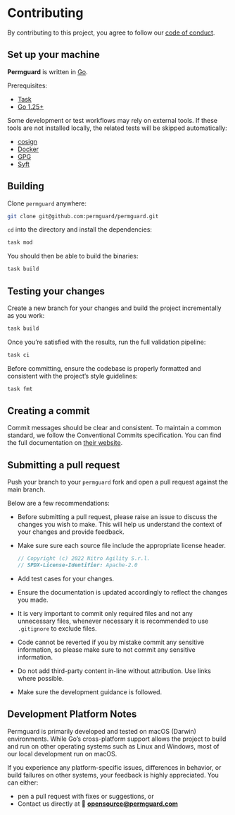 # Contributing

By contributing to this project, you agree to follow our [code of conduct](https://github.com/permguard/.github/blob/main/CODE_OF_CONDUCT.md).

## Set up your machine

**Permguard** is written in [Go](https://go.dev/).

Prerequisites:

- [Task](https://taskfile.dev/installation)
- [Go 1.25+](https://go.dev/doc/install)

Some development or test workflows may rely on external tools.
If these tools are not installed locally, the related tests will be skipped automatically:

- [cosign](https://github.com/sigstore/cosign)
- [Docker](https://www.docker.com/)
- [GPG](https://gnupg.org)
- [Syft](https://github.com/anchore/syft)

## Building

Clone `permguard` anywhere:

```sh
git clone git@github.com:permguard/permguard.git
```

`cd` into the directory and install the dependencies:

```bash
task mod
```

You should then be able to build the binaries:

```bash
task build
```

## Testing your changes

Create a new branch for your changes and build the project incrementally as you work:

```sh
task build
```

Once you’re satisfied with the results, run the full validation pipeline:

```sh
task ci
```

Before committing, ensure the codebase is properly formatted and consistent with the project’s style guidelines:

```sh
task fmt
```

## Creating a commit

Commit messages should be clear and consistent.
To maintain a common standard, we follow the Conventional Commits specification.
You can find the full documentation on [their website](https://www.conventionalcommits.org).

## Submitting a pull request

Push your branch to your `permguard` fork and open a pull request against the main branch.

Below are a few recommendations:

- Before submitting a pull request, please raise an issue to discuss the changes you wish to make. This will help us understand the context of your changes and provide feedback.
- Make sure sure each source file include the appropriate license header.

  ```go
  // Copyright (c) 2022 Nitro Agility S.r.l.
  // SPDX-License-Identifier: Apache-2.0
  ```

- Add test cases for your changes.
- Ensure the documentation is updated accordingly to reflect the changes you made.
- It is very important to commit only required files and not any unnecessary files, whenever necessary it is recommended to use `.gitignore` to exclude files.
- Code cannot be reverted if you by mistake commit any sensitive information, so please make sure to not commit any sensitive information.
- Do not add third-party content in-line without attribution. Use links where possible.
- Make sure the development guidance is followed.

## Development Platform Notes

Permguard is primarily developed and tested on macOS (Darwin) environments.
While Go’s cross-platform support allows the project to build and run on other operating systems such as Linux and Windows, most of our local development run on macOS.

If you experience any platform-specific issues, differences in behavior, or build failures on other systems, your feedback is highly appreciated.
You can either:

- pen a pull request with fixes or suggestions, or
- Contact us directly at 📧 **<opensource@permguard.com>**
